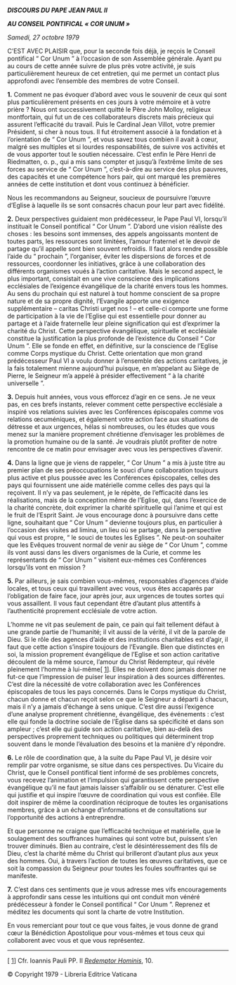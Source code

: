 ***DISCOURS DU PAPE JEAN PAUL II***

***AU CONSEIL PONTIFICAL « *COR UNUM* »***

*Samedi, 27 octobre 1979*

C’EST AVEC PLAISIR que, pour la seconde fois déjà, je reçois le Conseil pontifical “ Cor Unum ” à l’occasion de son Assemblée générale. Ayant pu au cours de cette année suivre de plus près votre activité, je suis particulièrement heureux de cet entretien, qui me permet un contact plus approfondi avec l’ensemble des membres de votre Conseil.

**1.** Comment ne pas évoquer d’abord avec vous le souvenir de ceux qui sont plus particulièrement présents en ces jours à votre mémoire et à votre prière ? Nous ont successivement quitté le Père John Molloy, religieux montfortain, qui fut un de ces collaborateurs discrets mais précieux qui assurent l’efficacité du travail. Puis le Cardinal Jean Villot, votre premier Président, si cher à nous tous. Il fut étroitement associé à la fondation et à l’orientation de “ Cor Unum ”, et vous savez tous combien il avait à cœur, malgré ses multiples et si lourdes responsabilités, de suivre vos activités et de vous apporter tout le soutien nécessaire. C’est enfin le Père Henri de Riedmatten, o. p., qui a mis sans compter et jusqu’à l’extrême limite de ses forces au service de “ Cor Unum ”, c’est-à-dire au service des plus pauvres, des capacités et une compétence hors pair, qui ont marqué les premières années de cette institution et dont vous continuez à bénéficier.

Nous les recommandons au Seigneur, soucieux de poursuivre l’œuvre d’Eglise à laquelle ils se sont consacrés chacun pour leur part avec fidélité.

**2.** Deux perspectives guidaient mon prédécesseur, le Pape Paul VI, lorsqu’il instituait le Conseil pontifical “ Cor Unum ”. D’abord une vision réaliste des choses : les besoins sont immenses, des appels angoissants montent de toutes parts, les ressources sont limitées, l’amour fraternel et le devoir de partage qu’il appelle sont bien souvent refroidis. Il faut alors rendre possible l’aide du “ prochain ”, l’organiser, éviter les dispersions de forces et de ressources, coordonner les initiatives, grâce à une collaboration des différents organismes voués à l’action caritative. Mais le second aspect, le plus important, consistait en une vive conscience des implications ecclésiales de l’exigence évangélique de la charité envers tous les hommes. Au sens du prochain qui est naturel à tout homme conscient de sa propre nature et de sa propre dignité, l’Evangile apporte une exigence supplémentaire – caritas Christi urget nos ! – et celle-ci comporte une forme de participation à la vie de l’Eglise qui est essentielle pour donner au partage et à l’aide fraternelle leur pleine signification qui est d’exprimer la charité du Christ. Cette perspective évangélique, spirituelle et ecclésiale constitue la justification la plus profonde de l’existence du Conseil “ Cor Unum ”. Elle se fonde en effet, en définitive, sur la conscience de l’Eglise comme Corps mystique du Christ. Cette orientation que mon grand prédécesseur Paul VI a voulu donner à l’ensemble des actions caritatives, je la fais totalement mienne aujourd’hui puisque, en m’appelant au Siège de Pierre, le Seigneur m’a appelé à présider effectivement “ à la charité universelle ”.

**3.** Depuis huit années, vous vous efforcez d’agir en ce sens. Je ne veux pas, en ces brefs instants, relever comment cette perspective ecclésiale a inspiré vos relations suivies avec les Conférences épiscopales comme vos relations œcuméniques, et également votre action face aux situations de détresse et aux urgences, hélas si nombreuses, ou les études que vous menez sur la manière proprement chrétienne d’envisager les problèmes de la promotion humaine ou de la santé. Je voudrais plutôt profiter de notre rencontre de ce matin pour envisager avec vous les perspectives d’avenir.

**4.** Dans la ligne que je viens de rappeler, “ Cor Unum ” a mis à juste titre au premier plan de ses préoccupations le souci d’une collaboration toujours plus active et plus poussée avec les Conférences épiscopales, celles des pays qui fournissent une aide matérielle comme celles des pays qui la reçoivent. Il n’y va pas seulement, je le répète, de l’efficacité dans les réalisations, mais de la conception même de l’Eglise, qui, dans l’exercice de la charité concrète, doit exprimer la charité spirituelle qui l’anime et qui est le fruit de l’Esprit Saint. Je vous encourage donc à poursuivre dans cette ligne, souhaitant que “ Cor Unum ” devienne toujours plus, en particulier à l’occasion des visites ad limina, un lieu où se partage, dans la perspective qui vous est propre, “ le souci de toutes les Eglises ”. Ne peut-on souhaiter que les Evêques trouvent normal de venir au siège de “ Cor Unum ”, comme ils vont aussi dans les divers organismes de la Curie, et comme les représentants de “ Cor Unum ” visitent eux-mêmes ces Conférences lorsqu’ils vont en mission ?

**5.** Par ailleurs, je sais combien vous-mêmes, responsables d’agences d’aide locales, et tous ceux qui travaillent avec vous, vous êtes accaparés par l’obligation de faire face, jour après jour, aux urgences de toutes sortes qui vous assaillent. Il vous faut cependant être d’autant plus attentifs à l’authenticité proprement ecclésiale de votre action.

L’homme ne vit pas seulement de pain, ce pain qui fait tellement défaut à une grande partie de l’humanité; il vit aussi de la vérité, il vit de la parole de Dieu. Si le rôle des agences d’aide et des institutions charitables est d’agir, il faut que cette action s’inspire toujours de l’Evangile. Bien que distinctes en soi, la mission proprement évangélique de l’Eglise et son action caritative découlent de la même source, l’amour du Christ Rédempteur, qui révèle pleinement l’homme à lui-même[ [1](#_ftn1 "")]. Elles ne doivent donc jamais donner ne fut-ce que l’impression de puiser leur inspiration à des sources différentes. C’est dire la nécessité de votre collaboration avec les Conférences épiscopales de tous les pays concernés. Dans le Corps mystique du Christ, chacun donne et chacun reçoit selon ce que le Seigneur a départi à chacun, mais il n’y a jamais d’échange à sens unique. C’est dire aussi l’exigence d’une analyse proprement chrétienne, évangélique, des événements : c’est elle qui fonde la doctrine sociale de l’Eglise dans sa spécificité et dans son ampleur ; c’est elle qui guide son action caritative, bien au-delà des perspectives proprement techniques ou politiques qui déterminent trop souvent dans le monde l’évaluation des besoins et la manière d’y répondre.

**6.** Le rôle de coordination que, à la suite du Pape Paul VI, je désire voir remplir par votre organisme, se situe dans ces perspectives. Du Vicaire du Christ, que le Conseil pontifical tient informé de ses problèmes concrets, vous recevez l’animation et l’impulsion qui garantissent cette perspective évangélique qu’il ne faut jamais laisser s’affaiblir ou se dénaturer. C’est elle qui justifie et qui inspire l’œuvre de coordination qui vous est confiée. Elle doit inspirer de même la coordination réciproque de toutes les organisations membres, grâce à un échange d’informations et de consultations sur l’opportunité des actions à entreprendre.

Et que personne ne craigne que l’efficacité technique et matérielle, que le soulagement des souffrances humaines qui sont votre but, puissent s’en trouver diminués. Bien au contraire, c’est le désintéressement des fils de Dieu, c’est la charité même du Christ qui brilleront d’autant plus aux yeux des hommes. Oui, à travers l’action de toutes les œuvres caritatives, que ce soit la compassion du Seigneur pour toutes les foules souffrantes qui se manifeste.

**7.** C’est dans ces sentiments que je vous adresse mes vifs encouragements à approfondir sans cesse les intuitions qui ont conduit mon vénéré prédécesseur à fonder le Conseil pontifical “ Cor Unum ”. Reprenez et méditez les documents qui sont la charte de votre Institution.

En vous remerciant pour tout ce que vous faites, je vous donne de grand cœur la Bénédiction Apostolique pour vous-mêmes et tous ceux qui collaborent avec vous et que vous représentez.

* * *

[ [1](#_ftnref1 "")] Cfr. Ioannis Pauli PP. II *[Redemptor Hominis](http://www.vatican.va/holy_father/john_paul_ii/encyclicals/documents/hf_jp-ii_enc_04031979_redemptor-hominis_fr.html)*, 10.

© Copyright 1979 - Libreria Editrice Vaticana